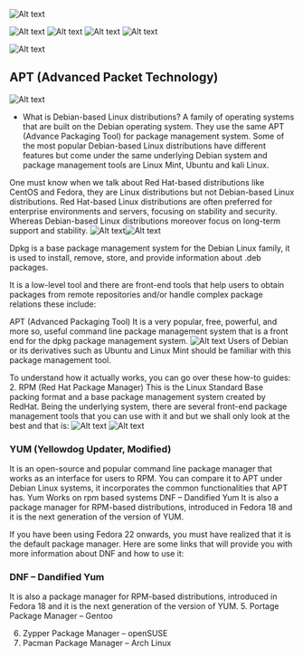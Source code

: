 ![Alt text](<Screenshot from 2024-02-23 15-14-39.png>)

![Alt text](<Screenshot from 2024-02-24 13-19-27.png>)
![Alt text](<Screenshot from 2024-02-24 13-13-52.png>)
![Alt text](<Screenshot from 2024-02-23 15-06-06.png>) ![Alt text](<Screenshot from 2024-02-23 15-06-46.png>)

![Alt text](<Screenshot from 2024-02-23 15-14-39-1.png>)
## APT (Advanced Packet Technology)
![Alt text](<Screenshot from 2024-02-24 12-29-04.png>)

- What is Debian-based Linux distributions?
A family of operating systems that are built on the Debian operating system. They use the same APT (Advance Packaging Tool) for package management system. Some of the most popular Debian-based Linux distributions have different features but come under the same underlying Debian system and package management tools are Linux Mint, Ubuntu and kali Linux. 

One must know when we talk about Red Hat-based distributions like CentOS and Fedora, they are Linux distributions but not Debian-based Linux distributions. Red Hat-based Linux distributions are often preferred for enterprise environments and servers, focusing on stability and security. Whereas Debian-based Linux distributions moreover focus on long-term support and stability.
![Alt text](image.png)![Alt text](image-1.png)

Dpkg is a base package management system for the Debian Linux family, it is used to install, remove, store, and provide information about .deb packages.

It is a low-level tool and there are front-end tools that help users to obtain packages from remote repositories and/or handle complex package relations these include:

APT (Advanced Packaging Tool)
It is a very popular, free, powerful, and more so, useful command line package management system that is a front end for the dpkg package management system.
![Alt text](<Screenshot from 2024-02-24 12-29-04.png>)
Users of Debian or its derivatives such as Ubuntu and Linux Mint should be familiar with this package management tool.

To understand how it actually works, you can go over these how-to guides:
2. RPM (Red Hat Package Manager)
This is the Linux Standard Base packing format and a base package management system created by RedHat. Being the underlying system, there are several front-end package management tools that you can use with it and but we shall only look at the best and that is:
![Alt text](<Screenshot from 2024-02-23 17-19-38.png>)
![Alt text](<Screenshot from 2024-02-22 10-48-45.png>)
 ### YUM (Yellowdog Updater, Modified)
It is an open-source and popular command line package manager that works as an interface for users to RPM. You can compare it to APT under Debian Linux systems, it incorporates the common functionalities that APT has.
Yum Works on rpm based systems
DNF – Dandified Yum
It is also a package manager for RPM-based distributions, introduced in Fedora 18 and it is the next generation of the version of YUM.

If you have been using Fedora 22 onwards, you must have realized that it is the default package manager. Here are some links that will provide you with more information about DNF and how to use it:
### DNF – Dandified Yum
It is also a package manager for RPM-based distributions, introduced in Fedora 18 and it is the next generation of the version of YUM.
 5. Portage Package Manager – Gentoo

 6. Zypper Package Manager – openSUSE
 7. Pacman Package Manager – Arch Linux